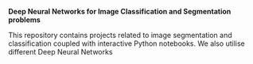 **Deep Neural Networks for Image Classification and Segmentation problems**

This repository contains projects related to image segmentation and classification coupled with interactive Python notebooks. We also utilise different Deep Neural Networks
